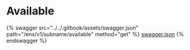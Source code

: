 # Available

{% swagger src="../../.gitbook/assets/swagger.json" path="/ens/v1/subname/available" method="get" %}
[swagger.json](../../.gitbook/assets/swagger.json)
{% endswagger %}
